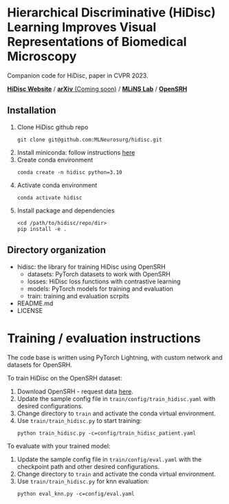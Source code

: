 # Hierarchical Discriminative (HiDisc) Learning Improves Visual Representations of Biomedical Microscopy

Companion code for HiDisc, paper in CVPR 2023.

[**HiDisc Website**](https://hidisc.mlins.org) /
[**arXiv** (Coming soon)](https://github.com/MLNeurosurg/hidisc) /
[**MLiNS Lab**](https://mlins.org) /
[**OpenSRH**](https://opensrh.mlins.org)

## Installation

1. Clone HiDisc github repo
   ```console
   git clone git@github.com:MLNeurosurg/hidisc.git
   ```
2. Install miniconda: follow instructions
    [here](https://docs.conda.io/en/latest/miniconda.html)
3. Create conda environment
    ```console
    conda create -n hidisc python=3.10
    ```
4. Activate conda environment
    ```console
    conda activate hidisc
    ```
5. Install package and dependencies
    ```console
    <cd /path/to/hidisc/repo/dir>
    pip install -e .
    ```

## Directory organization
- hidisc: the library for training HiDisc using OpenSRH
    - datasets: PyTorch datasets to work with OpenSRH
    - losses: HiDisc loss functions with contrastive learning
    - models: PyTorch models for training and evaluation
    - train: training and evaluation scrpits
- README.md
- LICENSE

# Training / evaluation instructions

The code base is written using PyTorch Lightning, with custom network and
datasets for OpenSRH.

To train HiDisc on the OpenSRH dataset:

1. Download OpenSRH - request data [here](https://opensrh.mlins.org).
2. Update the sample config file in `train/config/train_hidisc.yaml` with
    desired configurations.
3. Change directory to `train` and activate the conda virtual environment.
4. Use `train/train_hidisc.py` to start training:
    ```console
    python train_hidisc.py -c=config/train_hidisc_patient.yaml
    ```

To evaluate with your trained model:
1. Update the sample config file in `train/config/eval.yaml` with
    the checkpoint path and other desired configurations.
2. Change directory to `train` and activate the conda virtual environment.
3. Use `train/train_hidisc.py` for knn evaluation:
    ```console
    python eval_knn.py -c=config/eval.yaml
    ```
